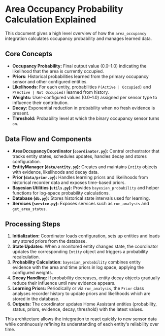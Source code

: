 # Area Occupancy Probability Calculation Explained

This document gives a high level overview of how the `area_occupancy` integration calculates occupancy probability and manages learned data.

## Core Concepts

- **Occupancy Probability:** Final output value (0.0–1.0) indicating the likelihood that the area is currently occupied.
- **Priors:** Historical probabilities learned from the primary occupancy sensor and other configured entities.
- **Likelihoods:** For each entity, probabilities `P(Active | Occupied)` and `P(Active | Not Occupied)` learned from history.
- **Weights:** User-configured values (0.0–1.0) assigned per sensor type to influence their contribution.
- **Decay:** Exponential reduction in probability when no fresh evidence is present.
- **Threshold:** Probability level at which the binary occupancy sensor turns `on`.

## Data Flow and Components

- **AreaOccupancyCoordinator (`coordinator.py`):** Central orchestrator that tracks entity states, schedules updates, handles decay and stores configuration.
- **EntityManager (`data/entity.py`):** Creates and maintains `Entity` objects with evidence, likelihoods and decay data.
- **Prior (`data/prior.py`):** Handles learning priors and likelihoods from historical recorder data and exposes time-based priors.
- **Bayesian Utilities (`utils.py`):** Provides `bayesian_probability` and helper functions for log-space probability calculations.
- **Database (`db.py`):** Stores historical state intervals used for learning.
- **Services (`service.py`):** Exposes services such as `run_analysis` and `get_area_status`.

## Processing Steps

1. **Initialization:** Coordinator loads configuration, sets up entities and loads any stored priors from the database.
2. **State Updates:** When a monitored entity changes state, the coordinator updates the corresponding `Entity` object and triggers a probability recalculation.
3. **Probability Calculation:** `bayesian_probability` combines entity evidence with the area and time priors in log space, applying the configured weights.
4. **Decay Handling:** If probability decreases, entity decay objects gradually reduce their influence until new evidence appears.
5. **Learning Priors:** Periodically or via `run_analysis`, the `Prior` class analyses recorder history to update priors and likelihoods which are stored in the database.
6. **Outputs:** The coordinator updates Home Assistant entities (probability, status, priors, evidence, decay, threshold) with the latest values.

This architecture allows the integration to react quickly to new sensor data while continuously refining its understanding of each entity's reliability over time.
